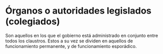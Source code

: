 # Órganos o autoridades legislados (colegiados)

Son aquellos en los que el gobierno está administrado en conjunto entre todos los claustros. Estos a su vez se dividen en aquellos de funcionamiento permanente, y de funcionamiento esporádico.
